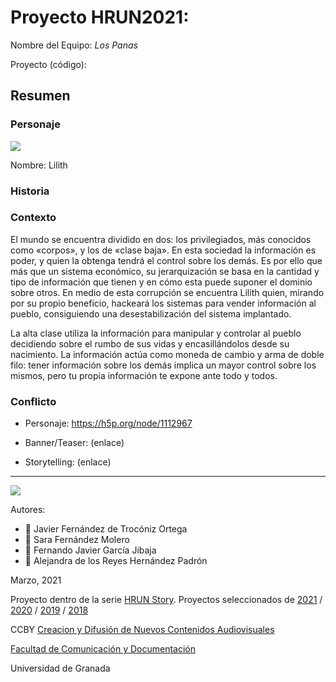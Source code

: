 

# Proyecto HRUN2021: 

Nombre del Equipo: *Los Panas*

Proyecto (código): 


## Resumen


### Personaje

![](https://i.imgur.com/6Ol4skc.jpg)

Nombre: Lilith


### Historia


### Contexto
El mundo se encuentra dividido en dos: los privilegiados, más conocidos como «corpos», y los de «clase baja». En esta sociedad la información es poder, y quien la obtenga tendrá el control sobre los demás. Es por ello que más que un sistema económico, su jerarquización se basa en la cantidad y tipo de información que tienen y en cómo esta puede suponer el dominio sobre otros. En medio de esta corrupción se encuentra Lilith quien, mirando por su propio beneficio, hackeará los sistemas para vender información al pueblo, consiguiendo una desestabilización del sistema implantado. 

La alta clase utiliza la información para manipular y controlar al pueblo decidiendo sobre el rumbo de sus vidas y encasillándolos desde su nacimiento. La información actúa como moneda de cambio y arma de doble filo: tener información sobre los demás implica un mayor control sobre los mismos, pero tu propia información te expone ante todo y todos.

### Conflicto 


- Personaje: https://h5p.org/node/1112967

- Banner/Teaser:  (enlace) 

- Storytelling: (enlace) 

------
![](https://upload.wikimedia.org/wikipedia/commons/thumb/6/62/CC-BY-SA-Andere_Wikis_%28v%29.svg/200px-CC-BY-SA-Andere_Wikis_%28v%29.svg.png)


Autores:  
<!---
Incluir lista de personas del grupo 
Se puede añadir enlace a página personal de github o lo que se quiera...(optativo)
-->

- :man: Javier Fernández de Trocóniz Ortega
- :woman: Sara Fernández Molero 
- :man: Fernando Javier García Jibaja
- :woman: Alejandra de los Reyes Hernández Padrón


<!---
Lista completa de emojis de markDown - https://gist.github.com/rxaviers/7360908) 
-->



Marzo, 2021

Proyecto dentro de la serie [HRUN Story](https://github.com/mgea/storytelling_21/blob/master/What_is_a_HRUN_story.md). 
Proyectos seleccionados de  [2021](https://github.com/mgea/storytelling/blob/master/2021/readme.md) / [2020](https://github.com/mgea/storytelling/blob/master/2020/readme.md)  / 
[2019](https://github.com/mgea/storytelling/blob/master/2019/readme.md) / [2018](https://github.com/mgea/storytelling/blob/master/2018/readme.md) 

CCBY [Creacion y Difusión de Nuevos Contenidos Audiovisuales](http://utopolis.ugr.es/medialab)

[Facultad de Comunicación y Documentación](http://fcd.ugr.es)

Universidad de Granada
